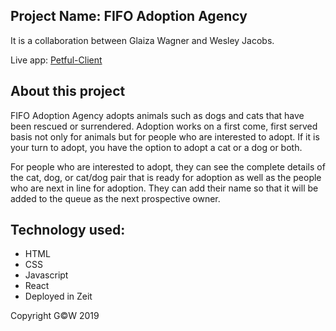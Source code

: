 ## Project Name: FIFO Adoption Agency

It is a collaboration between Glaiza Wagner and Wesley Jacobs.

Live app: [Petful-Client](...todo...)

## About this project

FIFO Adoption Agency adopts animals such as dogs and cats that have been rescued or surrendered. Adoption works on a first come, first served basis not only for animals but for people who are interested to adopt. If it is your turn to adopt, you have the option to adopt a cat or a dog or both. 

For people who are interested to adopt, they can see the complete details of the cat, dog, or cat/dog pair that is ready for adoption as well as the people who are next in line for adoption. They can add their name so that it will be added to the queue as the next prospective owner.

## Technology used:
- HTML
- CSS
- Javascript
- React
- Deployed in Zeit

Copyright G©W 2019